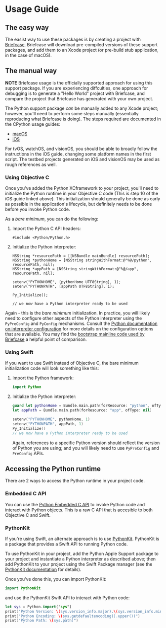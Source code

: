 # Usage Guide

## The easy way

The easist way to use these packages is by creating a project with
[Briefcase](https://github.com/beeware/briefcase). Briefcase will download
pre-compiled versions of these support packages, and add them to an Xcode project
(or pre-build stub application, in the case of macOS).

## The manual way

**NOTE** Briefcase usage is the officially supported approach for using this
support package. If you are experiencing diffculties, one approach for debugging
is to generate a "Hello World" project with Briefcase, and compare the project that
Briefcase has generated with your own project.

The Python support package *can* be manually added to any Xcode project;
however, you'll need to perform some steps manually (essentially reproducing
what Briefcase is doing). The steps required are documented in the CPython usage
guides:

* [macOS](https://docs.python.org/3/using/mac.html)
* [iOS](https://docs.python.org/3/using/ios.html#adding-python-to-an-ios-project)

For tvOS, watchOS, and visionOS, you should be able to broadly follow the instructions
in the iOS guide, changing some platform names in the first script. The testbed projects
generated on iOS and visionOS may be used as rough references as well.

### Using Objective C

Once you've added the Python XCframework to your project, you'll need to
initialize the Python runtime in your Objective C code (This is step 10 of the
iOS guide linked above). This initialization should generally be done as early
as possible in the application's lifecycle, but definitely needs to be done
before you invoke Python code.

As a *bare minimum*, you can do the following:

1. Import the Python C API headers:
   ```objc
   #include <Python/Python.h>
   ```

2. Initialize the Python interpreter:
   ```objc
   NSString *resourcePath = [[NSBundle mainBundle] resourcePath];
   NSString *pythonHome = [NSString stringWithFormat:@"%@/python", resourcePath, nil];
   NSString *appPath = [NSString stringWithFormat:@"%@/app", resourcePath, nil];

   setenv("PYTHONHOME", [pythonHome UTF8String], 1);
   setenv("PYTHONPATH", [appPath UTF8String], 1);

   Py_Initialize();

   // we now have a Python interpreter ready to be used
   ```

Again - this is the *bare minimum* initialization. In practice, you will likely
need to configure other aspects of the Python interpreter using the
`PyPreConfig`  and `PyConfig` mechanisms. Consult the [Python documentation on
interpreter configuration](https://docs.python.org/3/c-api/init_config.html) for
more details on the configuration options that are available. You may find the
[bootstrap mainline code used by
Briefcase](https://github.com/beeware/briefcase-iOS-Xcode-template/blob/main/%7B%7B%20cookiecutter.format%20%7D%7D/%7B%7B%20cookiecutter.class_name%20%7D%7D/main.m)
a helpful point of comparison.

### Using Swift

If you want to use Swift instead of Objective C, the bare minimum initialization
code will look something like this:

1. Import the Python framework:
   ```swift
   import Python
   ```

2. Initialize the Python interpreter:
   ```swift
   guard let pythonHome = Bundle.main.path(forResource: "python", ofType: nil) else { return }
   let appPath = Bundle.main.path(forResource: "app", ofType: nil)

   setenv("PYTHONHOME", pythonHome, 1)
   setenv("PYTHONPATH", appPath, 1)
   Py_Initialize()
   // we now have a Python interpreter ready to be used
   ```

   Again, references to a specific Python version should reflect the version of
   Python you are using; and you will likely need to use `PyPreConfig` and
   `PreConfig` APIs.

## Accessing the Python runtime

There are 2 ways to access the Python runtime in your project code.

### Embedded C API

You can use the [Python Embedded C
API](https://docs.python.org/3/extending/embedding.html) to invoke Python code
and interact with Python objects. This is a raw C API that is accesible to both
Objective C and Swift.

### PythonKit

If you're using Swift, an alternate approach is to use
[PythonKit](https://github.com/pvieito/PythonKit). PythonKit is a package that
provides a Swift API to running Python code.

To use PythonKit in your project, add the Python Apple Support package to your
project and instantiate a Python interpreter as described above; then add
PythonKit to your project using the Swift Package manager (see the [PythonKit
documentation](https://github.com/pvieito/PythonKit) for details).

Once you've done this, you can import PythonKit:
```swift
import PythonKit
```
and use the PythonKit Swift API to interact with Python code:
```swift
let sys = Python.import("sys")
print("Python Version: \(sys.version_info.major).\(sys.version_info.minor)")
print("Python Encoding: \(sys.getdefaultencoding().upper())")
print("Python Path: \(sys.path)")
```
